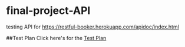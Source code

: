 # final-project-API
testing API for https://restful-booker.herokuapp.com/apidoc/index.html

##Test Plan
Click here's for the [Test Plan](https://docs.google.com/document/d/1iPRG-3f3O5At28HslgkydJSCN4LY-q0j/edit?usp=sharing&ouid=112639770020545404096&rtpof=true&sd=true)
